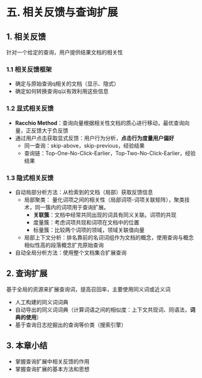 # 五. 相关反馈与查询扩展

## 1. 相关反馈
针对一个给定的查询，用户提供结果文档的相关性

### 1.1 相关反馈框架
- 确定与原始查询q相关的文档（显示、隐式）
- 确定如何转换查询q以有效利用这些信息

### 1.2 显式相关反馈
- **Racchio Method**：查询向量根据相关性文档的质心进行移动，最优查询向量，正反馈大于负反馈
- 通过用户点击获取显式反馈：用户行为分析，**点击行为度量用户偏好**
	- 同一查询：skip-above，skip-previous，经验结果
	- 查询链：Top-One-No-Click-Earlier，Top-Two-No-Click-Earlier，经验结果

### 1.3 隐式相关反馈

- 自动局部分析方法：从检索到的文档（局部）获取反馈信息
	- 局部聚类：	量化词项之间的相关性（局部词项-词项关联矩阵），聚类技术，同一簇内的词项用于查询扩展。
		- **关联簇**：文档中经常共同出现的词具有同义关联。词项的共现
		- 度量簇：考虑词项共现和词项在文档中的位置
		- 标量簇：比较两个词项的领域，领域关联值向量
	- 局部上下文分析：排名靠前的名词词组作为文档的概念，使用查询与概念相似性高的段落概念扩充原始查询
- 自动全局分析方法：使用整个文档集合扩展查询

## 2. 查询扩展
基于全局的资源来扩展查询词，提高召回率，主要使用同义词或近义词

- 人工构建的同义词词典
- 自动导出的同义词词典（计算词语之间的相似度：上下文共现词、同语法，**词典的使用**）
- 基于查询日志挖掘出的查询等价类（搜索引擎）

## 3. 本章小结
- 掌握查询扩展中相关反馈的作用
- 掌握查询扩展的基本方法和思想


